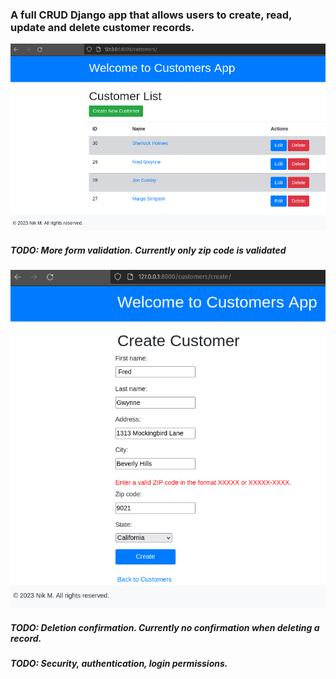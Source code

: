 ### A full CRUD Django app that allows users to create, read, update and delete customer records.


![Alt text](/screenshots/0-list.png "screenshot 1")

##### TODO: More form validation. Currently only zip code is validated

![Alt text](/screenshots/1-validate.png "screenshot 2")

##### TODO: Deletion confirmation. Currently no confirmation when deleting a record. 
##### TODO: Security, authentication, login permissions.
